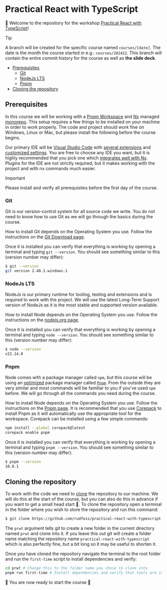<h1>Practical React with TypeScript</h1>

👋 Welcome to the repository for the workshop [Practical React with TypeScript](https://www.bouvet.no/kurs/kategorier/utvikling-for-web-og-mobil/workshop-praktisk-react-med-typescript)!

> [!TIP]
> A branch will be created for the specific course named `courses/[date]`. The date is the month the course started in e.g.: `courses/202412`. This branch will contain the entire commit history for the course as well as **the slide deck**.

- [Prerequisites](#prerequisites)
	- [Git](#git)
	- [NodeJs LTS](#nodejs-lts)
	- [Pnpm](#pnpm)
- [Cloning the repository](#cloning-the-repository)

## Prerequisites

In this course we will be working with a [Pnpm Workspace](https://pnpm.io/workspaces) and [Nx](https://nx.dev/) managed [monorepo](https://monorepo.tools/). This setup requires a few things to be installed on your machine in order to work properly. The code and project should work fine on Windows, Linux or Mac, but please install the following before the course begins.

Our primary IDE will be [Visual Studio Code](https://code.visualstudio.com) with [several extensions](https://github.com/rudfoss/practical-react-with-typescript/blob/v2025/.vscode/extensions.json) and [customized settings](https://github.com/rudfoss/practical-react-with-typescript/blob/v2025/.vscode/settings.json). You are free to choose any IDE you want, but it is highly recommended that you pick one which [integrates well with Nx](https://nx.dev/core-features/integrate-with-editors). Plugins for the IDE are not strictly required, but it makes working with the project and with nx commands much easier.

> [!IMPORTANT]
> Please install and verify all prerequisites before the first day of the course.

### Git

Git is our version-control system for all source code we write. You do not need to know how to use Git as we will go through the basics during the course.

How to install Git depends on the Operating System you use. Follow the instructions on the [Git Download page](https://git-scm.com/downloads).

Once it is installed you can verify that everything is working by opening a terminal and typing `git --version`. You should see something similar to this (version number may differ):

```bash
$ git --version
git version 2.48.1.windows.1
```

### NodeJs LTS

NodeJs is our primary runtime for tooling, testing and extensions and is required to work with the project. We will use the latest Long-Term Support version of NodeJs as it is the most stable and supported version available.

How to install Node depends on the Operating System you use. Follow the instructions on the [nodejs.org page](https://nodejs.org/en).

Once it is installed you can verify that everything is working by opening a terminal and typing `node --version`. You should see something similar to this (version number may differ):

```bash
$ node --version
v22.14.0
```

### Pnpm

Node comes with a package manager called `npm`, but this course will be using an [optimized](https://pnpm.io/motivation) package manager called [`Pnpm`](https://pnpm.io). From the outside they are very similar and most commands will be familiar to you if you've used `npm` before. We will go through all the commands you need during the course.

How to install Node depends on the Operating System you use. Follow the instructions on the [Pnpm page](https://pnpm.io/installation). It is recommended that you use [Corepack](https://pnpm.io/installation#using-corepack) to install Pnpm as it will automatically use the appropriate tool for the workspace. Corepack can be installed using a few simple commands:

```bash
npm install --global corepack@latest
corepack enable pnpm
```

Once it is installed you can verify that everything is working by opening a terminal and typing `pnpm --version`. You should see something similar to this (version number may differ):

```bash
$ pnpm --version
10.8.1
```

## Cloning the repository

To work with the code we need to [clone](https://git-scm.com/docs/git-clone) the repository to our machine. We will do this at the start of the course, but you can also do this in advance if you want to get a small head start 🚀. To clone the repository open a terminal in the folder where you wish to store the repository and run this command:

```bash
$ git clone https://github.com/rudfoss/practical-react-with-typescript.git prwt
```

The `prwt` argument tells git to create a new folder in the current directory named `prwt` and clone into it. If you leave this out git will create a folder name matching the repository name `practical-react-with-typescript` which is also perfectly fine, but a bit long so it may be useful to shorten it.

Once you have cloned the repository navigate the terminal to the root folder and run the `first-time` script to install dependencies and verify:

```bash
cd prwt # Change this to the folder name you chose to clone into
pnpm run first-time # Install dependencies and verify that tools are installed
```

🌟 You are now ready to start the course 🌟
